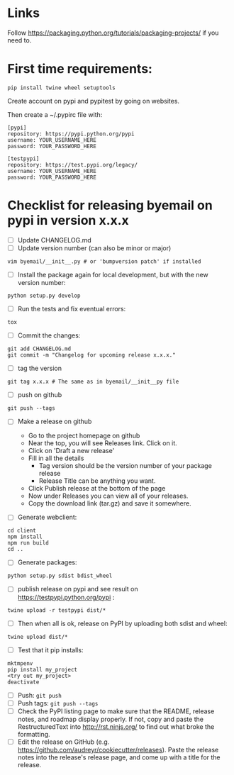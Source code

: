 # Links

Follow https://packaging.python.org/tutorials/packaging-projects/ if you need to.

# First time requirements:

```
pip install twine wheel setuptools
```

Create account on pypi and pypitest by going on websites.

Then create a ~/.pypirc file with:

```
[pypi]
repository: https://pypi.python.org/pypi
username: YOUR_USERNAME_HERE
password: YOUR_PASSWORD_HERE

[testpypi]
repository: https://test.pypi.org/legacy/
username: YOUR_USERNAME_HERE
password: YOUR_PASSWORD_HERE

```

# Checklist for releasing byemail on pypi in version x.x.x

-   [ ] Update CHANGELOG.md
-   [ ] Update version number (can also be minor or major)

```
vim byemail/__init__.py # or 'bumpversion patch' if installed
```

-   [ ] Install the package again for local development, but with the new version number:

```
python setup.py develop
```

-   [ ] Run the tests and fix eventual errors:

```
tox
```

-   [ ] Commit the changes:

```
git add CHANGELOG.md
git commit -m "Changelog for upcoming release x.x.x."
```

-   [ ] tag the version

```
git tag x.x.x # The same as in byemail/__init__py file
```

-   [ ] push on github

```
git push --tags
```

-   [ ] Make a release on github

    -   Go to the project homepage on github
    -   Near the top, you will see Releases link. Click on it.
    -   Click on 'Draft a new release'
    -   Fill in all the details
        -   Tag version should be the version number of your package release
        -   Release Title can be anything you want.
    -   Click Publish release at the bottom of the page
    -   Now under Releases you can view all of your releases.
    -   Copy the download link (tar.gz) and save it somewhere.

-   [ ] Generate webclient:

```
cd client
npm install
npm run build
cd ..
```

-   [ ] Generate packages:

```
python setup.py sdist bdist_wheel
```

-   [ ] publish release on pypi and see result on https://testpypi.python.org/pypi :

```
twine upload -r testpypi dist/*
```

-   [ ] Then when all is ok, release on PyPI by uploading both sdist and wheel:

```
twine upload dist/*
```

-   [ ] Test that it pip installs:

```
mktmpenv
pip install my_project
<try out my_project>
deactivate
```

-   [ ] Push: `git push`
-   [ ] Push tags: `git push --tags`
-   [ ] Check the PyPI listing page to make sure that the README, release notes, and roadmap display properly. If not, copy and paste the RestructuredText into http://rst.ninjs.org/ to find out what broke the formatting.
-   [ ] Edit the release on GitHub (e.g. https://github.com/audreyr/cookiecutter/releases). Paste the release notes into the release's release page, and come up with a title for the release.
